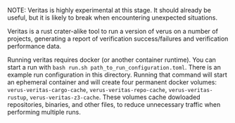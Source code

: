 NOTE: Veritas is highly experimental at this stage. It should already be useful,
but it is likely to break when encountering unexpected situations.

Veritas is a rust crater-alike tool to run a version of verus on a number of projects,
generating a report of verification success/failures and verification performance data.

Running veritas requires docker (or another container runtime). 
You can start a run with `bash run.sh path_to_run_configuration.toml`.
There is an example run configuration in this directory.
Running that command will start an ephemeral container and will create four
permanent docker volumes: `verus-veritas-cargo-cache`, `verus-veritas-repo-cache`,
`verus-veritas-rustup`, `verus-veritas-z3-cache`. These volumes cache dowloaded repositories,
binaries, and other files, to reduce unnecessary traffic when performing multiple runs.